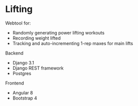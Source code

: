 # Lifting

Webtool for:
 * Randomly generating power lifting workouts
 * Recording weight lifted
 * Tracking and auto-incrementing 1-rep maxes for main lifts

Backend
 * Django 3.1
 * Django REST framework
 * Postgres
 
Frontend
 * Angular 8
 * Bootstrap 4